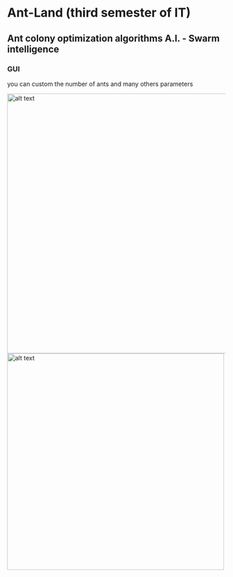# Ant-Land (third semester of IT)
## Ant colony optimization algorithms A.I. - Swarm intelligence
### GUI

you can custom the number of ants and many others parameters

<img src="https://github.com/raphaelauv/Ant-Land/blob/master/ant.gif?raw=true" alt="alt text" width="600" height="whatever">

<img src="https://user-images.githubusercontent.com/10202690/32149541-4c7cb886-bd06-11e7-9065-9070bb77348b.png" alt="alt text" width="500" height="whatever">
